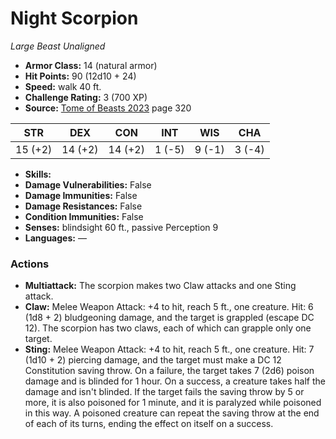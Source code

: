 # Night Scorpion

*Large* *Beast* *Unaligned*

- **Armor Class:** 14 (natural armor)
- **Hit Points:** 90 (12d10 + 24)
- **Speed:** walk 40 ft.
- **Challenge Rating:** 3 (700 XP)
- **Source:** [Tome of Beasts 2023](https://koboldpress.com/kpstore/product/tome-of-beasts-1-2023-edition/) page 320

| STR | DEX | CON | INT | WIS | CHA |
| --- | --- | --- | --- | --- | --- |
| 15 (+2) | 14 (+2) | 14 (+2) | 1 (-5) | 9 (-1) | 3 (-4) |

- **Skills:** 
- **Damage Vulnerabilities:** False
- **Damage Immunities:** False
- **Damage Resistances:** False
- **Condition Immunities:** False
- **Senses:** blindsight 60 ft., passive Perception 9
- **Languages:** —

### Actions

- **Multiattack:** The scorpion makes two Claw attacks and one Sting attack.
- **Claw:** Melee Weapon Attack: +4 to hit, reach 5 ft., one creature. Hit: 6 (1d8 + 2) bludgeoning damage, and the target is grappled (escape DC 12). The scorpion has two claws, each of which can grapple only one target.
- **Sting:** Melee Weapon Attack: +4 to hit, reach 5 ft., one creature. Hit: 7 (1d10 + 2) piercing damage, and the target must make a DC 12 Constitution saving throw. On a failure, the target takes 7 (2d6) poison damage and is blinded for 1 hour. On a success, a creature takes half the damage and isn't blinded. If the target fails the saving throw by 5 or more, it is also poisoned for 1 minute, and it is paralyzed while poisoned in this way. A poisoned creature can repeat the saving throw at the end of each of its turns, ending the effect on itself on a success.
